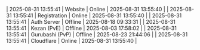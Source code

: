 | 2025-08-31 13:55:41 | Website | Online | 2025-08-31 13:55:40 |
| 2025-08-31 13:55:41 | Registration | Online | 2025-08-31 13:55:40 |
| 2025-08-31 13:55:41 | Auth Server | Offline | 2025-08-18 09:33:31 |
| 2025-08-31 13:55:41 | Kezan (PvE) | Offline | 2025-08-03 17:58:02 |
| 2025-08-31 13:55:41 | Gurubashi (PvP) | Offline | 2025-08-23 21:44:06 |
| 2025-08-31 13:55:41 | Cloudflare | Online | 2025-08-31 13:55:40 |

